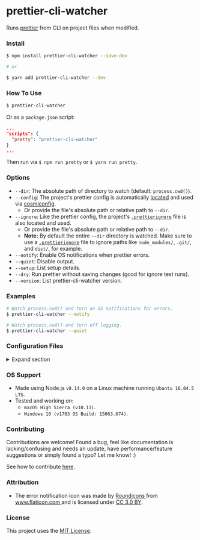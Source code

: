 # prettier-cli-watcher

Runs [prettier](https://github.com/prettier/prettier) from CLI on project files when modified.

<!-- <img src="/src/assets/img/example-output.png" width="65%"> -->

<a name="install"></a>

### Install

```sh
$ npm install prettier-cli-watcher --save-dev

# or

$ yarn add prettier-cli-watcher --dev
```

<a name="how-to-use"></a>

### How To Use

```sh
$ prettier-cli-watcher
```

Or as a `package.json` script:

```json
...
"scripts": {
  "pretty": "prettier-cli-watcher"
}
...
```

Then run via `$ npm run pretty` or `$ yarn run pretty`.

<a name="options"></a>

### Options

- `--dir`: The absolute path of directory to watch (default: `process.cwd()`).
- `--config`: The project's prettier config is automatically [located](#configfiles) and used via [cosmiconfig](https://github.com/davidtheclark/cosmiconfig).
  - Or provide the file's absolute path or relative path to `--dir`.
- `--ignore`: Like the prettier config, the project's [`.prettierignore`](https://prettier.io/docs/en/ignore.html#ignoring-files) file is also located and used.
  - Or provide the file's absolute path or relative path to `--dir`.
  - **Note:** By default the entire `--dir` directory is watched. Make sure to use a [`.prettierignore`](https://prettier.io/docs/en/ignore.html#ignoring-files) file to ignore paths like `node_modules/`, `.git/`, and `dist/`, for example.
- `--notify`: Enable OS notifications when prettier errors.
- `--quiet`: Disable output.
- `--setup`: List setup details.
- `--dry`: Run prettier without saving changes (good for ignore test runs).
- `--version`: List prettier-cli-watcher version.

<!-- - `--watcher`: File watcher to use (default: [`chokidar`](https://github.com/paulmillr/chokidar), or [`hound`](https://github.com/gforceg/node-hound)). -->

<a name="examples"></a>

### Examples

```sh
# Watch process.cwd() and turn on OS notifications for errors.
$ prettier-cli-watcher --notify

# Watch process.cwd() and turn off logging.
$ prettier-cli-watcher --quiet
```

<a name="configfiles"></a>

### Configuration Files

<details><summary>Expand section</summary>

<br>

[cosmiconfig](https://github.com/davidtheclark/cosmiconfig) is used to locate the project's prettier configuration file if one is not explicitly provided. Going from top to bottom, the following places are searched until a prettier configuration file is found. If one is not found the default prettier settings are used.

```
[
  'package.json',
  '.prettierrc',
  'configs/.prettierrc',
  '.prettierrc.json',
  'configs/.prettierrc.json',
  '.prettierrc.yaml',
  'configs/.prettierrc.yaml',
  '.prettierrc.yml',
  'configs/.prettierrc.yml',
  '.prettierrc.js',
  'configs/.prettierrc.js',
  'prettier.config.js',
  'configs/prettier.config.json',
  'configs/prettier.config.js',
  '.prettierrc.toml',
  'configs/.prettierrc.toml'
]
```

Likewise, the project's [`.prettierignore`](https://prettier.io/docs/en/ignore.html#ignoring-files) is looked for at the following locations. By default the entire `--dir` directory is watched so ensure to use a [`.prettierignore`](https://prettier.io/docs/en/ignore.html#ignoring-files) file to ignore paths like `node_modules/`, `.git/`, and `dist/`, for example.

```
[
  '.prettierignore',
  'configs/.prettierignore',
  'configs/prettierignore'
]
```

</details>

<a name="os-support"></a>

### OS Support

- Made using Node.js `v8.14.0` on a Linux machine running `Ubuntu 16.04.5 LTS`.
- Tested and working on:
  - `macOS High Sierra (v10.13)`.
  - `Windows 10 (v1703 OS Build: 15063.674)`.

<a name="contributing"></a>

### Contributing

Contributions are welcome! Found a bug, feel like documentation is lacking/confusing and needs an update, have performance/feature suggestions or simply found a typo? Let me know! :)

See how to contribute [here](/CONTRIBUTING.md).

<a name="attribution"></a>

### Attribution

- <div>
    The error notification icon was made by
    <a href="https://www.flaticon.com/authors/roundicons" title="Roundicons">
      Roundicons
    </a>
    from
    <a href="https://www.flaticon.com/" title="Flaticon">
      www.flaticon.com
    </a>
    and is licensed under
    <a href="http://creativecommons.org/licenses/by/3.0/" title="Creative Commons BY 3.0" target="_blank">
      CC 3.0 BY</a>.
  </div>

<a name="license"></a>

### License

This project uses the [MIT License](/LICENSE.txt).
